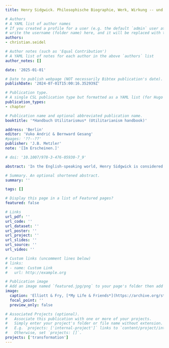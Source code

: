 ```yaml
---
title: Henry Sidgwick. Philosophische Biographie, Werk, Wirkung -- und die Transformation des Utilitarismus (Henry Sidgwick. Philosophical biography, work, impact -- and the transformation of utilitarianism)

# Authors
# A YAML list of author names
# If you created a profile for a user (e.g. the default `admin` user at `content/authors/admin/`), 
# write the username (folder name) here, and it will be replaced with their full name and linked to their profile.
authors:
- christian.seidel

# Author notes (such as 'Equal Contribution')
# A YAML list of notes for each author in the above `authors` list
author_notes: []

date: '2025-01-01'

# Date to publish webpage (NOT necessarily Bibtex publication's date).
publishDate: '2024-07-01T15:00:16.352939Z'

# Publication type.
# A single CSL publication type but formatted as a YAML list (for Hugo requirements).
publication_types:
- chapter

# Publication name and optional abbreviated publication name.
booktitle: '*Handbuch Utilitarismus* (Utilitarianism handbook)'

address: 'Berlin'
editor: 'Vuko Andrić & Bernward Gesang'
#pages: '??--??'
publisher: 'J.B. Metzler'
note: '[Im Erscheinen.]'

# doi: '10.1007/978-3-476-05930-7_9'

abstract: 'In the English-speaking world, Henry Sidgwick is considered one of the most important representatives of the utilitarian tradition and one of the most important moral philosophers of all. The reception (which in German-speaking countries - relative to other utilitarians as well as in absolute terms - is rather sparse) usually concentrates on his main work *The Methods of Ethics* (*ME*). In order to better understand and appreciate this work and the impulses it provided for the history of ideas of utilitarianism and for the development of modern moral philosophy, it is important to embed *ME* in its biographical context, to present its role in Sidgwick`s overall philosophical project and to contextualize it in the history of ideas and time in 19th century British moral and social philosophy.'

# Summary. An optional shortened abstract.
summary: ''

tags: []

# Display this page in a list of Featured pages?
featured: false

# Links
url_pdf: ''
url_code: ''
url_dataset: ''
url_poster: ''
url_project: ''
url_slides: ''
url_source: ''
url_video: ''

# Custom links (uncomment lines below)
# links:
# - name: Custom Link
#   url: http://example.org

# Publication image
# Add an image named `featured.jpg/png` to your page's folder then add a caption below.
image:
  caption: 'Elliott & Fry, [*My Life & Friends*](https://archive.org/stream/mylifefriendspsy00sull#page/278/mode/2up), [Public Domain](https://commons.wikimedia.org/w/index.php?curid=36522824)'
  focal_point: ''
  preview_only: false

# Associated Projects (optional).
#   Associate this publication with one or more of your projects.
#   Simply enter your project's folder or file name without extension.
#   E.g. `projects: ['internal-project']` links to `content/project/internal-project/index.md`.
#   Otherwise, set `projects: []`.
projects: ['transformation']
---
```


<!--- Add the **full text** or **supplementary notes** for the publication here using Markdown formatting. --->
